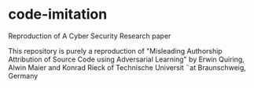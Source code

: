 # code-imitation
Reproduction of A Cyber Security Research paper

This repository is purely a reproduction of "Misleading Authorship Attribution of Source Code
using Adversarial Learning" by Erwin Quiring, Alwin Maier and Konrad Rieck of Technische Universit ¨at Braunschweig, Germany 
